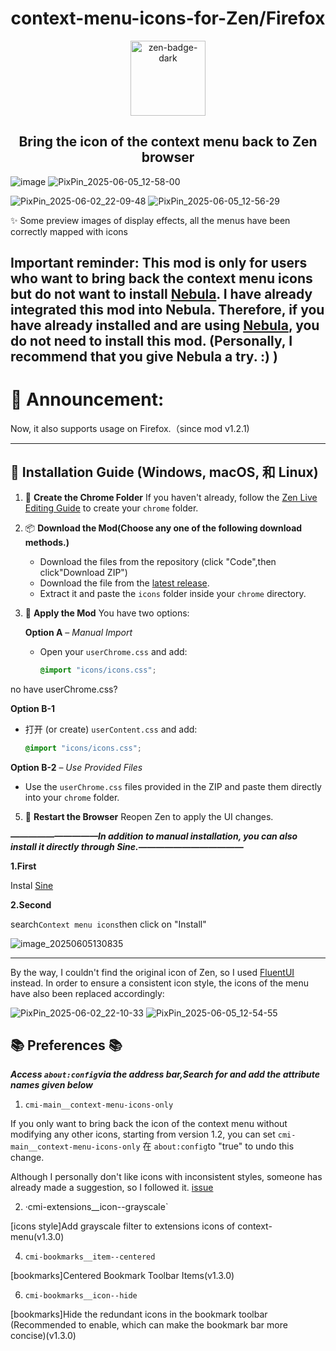 <h1 align="center">context-menu-icons-for-Zen/Firefox</h1>
<div align="center">
    <a href="https://zen-browser.app/">
        <img width="120" alt="zen-badge-dark" src="https://github.com/user-attachments/assets/d6ab3ddf-6630-4062-92d0-22497d2a3f9a" />
    </a>
</div>

<h2 align="center">Bring the icon of the context menu back to Zen browser</h2>

![image](https://github.com/user-attachments/assets/0e939644-34fc-4284-b0de-3c062be2bf3a)
![PixPin_2025-06-05_12-58-00](https://github.com/user-attachments/assets/bb940cbf-70ad-4705-9805-eff50b945e52)

![PixPin_2025-06-02_22-09-48](https://github.com/user-attachments/assets/c0461249-4f38-46da-bb25-62f3568a943d)
![PixPin_2025-06-05_12-56-29](https://github.com/user-attachments/assets/9fe910ac-2736-47e4-b3ef-fc4ed81b796c)

✨ Some preview images of display effects, all the menus have been correctly mapped with icons

## Important reminder: This mod is only for users who want to bring back the context menu icons but do not want to install [Nebula](https://github.com/JustAdumbPrsn/Zen-Nebula). I have already integrated this mod into Nebula. Therefore, if you have already installed and are using [Nebula](https://github.com/JustAdumbPrsn/Zen-Nebula), you do not need to install this mod. (Personally, I recommend that you give Nebula a try. :) ) 
# 🚀 Announcement:
Now, it also supports usage on Firefox.（since mod v1.2.1)

---

## 🔖 **Installation Guide** (Windows, macOS, 和 Linux)


1. 📁 **Create the Chrome Folder**
   If you haven't already, follow the [Zen Live Editing Guide](https://docs.zen-browser.app/guides/live-editing) to create your `chrome` folder.

2. 📦 **Download the Mod(Choose any one of the following download methods.)**
   - Download the files from the repository (click "Code",then click"Download ZIP")
   - Download the file from the [latest release](https://github.com/1247343406/context-menu-icons-for-Zen/releases).
   - Extract it and paste the `icons` folder inside your `chrome` directory.

4. 🧩 **Apply the Mod**
   You have two options:

   **Option A** – *Manual Import*
   - Open your `userChrome.css` and add:
     ```css
     @import "icons/icons.css";
     ```
  no have userChrome.css?
  
  **Option B-1**
   - 打开 (or create) `userContent.css` and add:
     ```css
     @import "icons/icons.css";
     ```
   **Option B-2** – *Use Provided Files*
   - Use the `userChrome.css`  files provided in the ZIP and paste them directly into your `chrome` folder.

5. 🔄 **Restart the Browser**
   Reopen Zen to apply the UI changes.
   
***——————————In addition to manual installation, you can also install it directly through Sine.————————————***

**1.First**

Instal [Sine](https://github.com/CosmoCreeper/Sine)
       
**2.Second**

search`Context menu icons`then click on "Install"
   
![image_20250605130835](https://github.com/user-attachments/assets/bfcefded-71e2-45bc-9aef-0f8c4c47c1d7)

---
By the way, I couldn't find the original icon of Zen, so I used  [FluentUI](https://github.com/microsoft/fluentui-system-icons) instead.
In order to ensure a consistent icon style, the icons of the menu have also been replaced accordingly:

![PixPin_2025-06-02_22-10-33](https://github.com/user-attachments/assets/2d450fdd-5b3b-4ff3-a9e2-823c35e23009)
![PixPin_2025-06-05_12-54-55](https://github.com/user-attachments/assets/4d870447-a329-4682-8e5e-b50b53e44627)

## 📚 Preferences 📚

***Access `about:config`via the address bar,Search for and add the attribute names given below***

1. `cmi-main__context-menu-icons-only`

If you only want to bring back the icon of the context menu without modifying any other icons, starting from version 1.2, you can set `cmi-main__context-menu-icons-only` 在 `about:config`to "true" to undo this change.

Although I personally don't like icons with inconsistent styles, someone has already made a suggestion, so I followed it. [issue]([https://github.com/CosmoCreeper/Sine](https://github.com/JustAdumbPrsn/Zen-Nebula/pull/142#issuecomment-2943082241))

2. ·cmi-extensions__icon--grayscale`

[icons style]Add grayscale filter to extensions icons of context-menu(v1.3.0)

4. `cmi-bookmarks__item--centered`

[bookmarks]Centered Bookmark Toolbar Items(v1.3.0)

6. `cmi-bookmarks__icon--hide`

[bookmarks]Hide the redundant icons in the bookmark toolbar (Recommended to enable, which can make the bookmark bar more concise)(v1.3.0)
